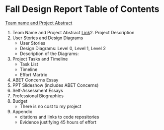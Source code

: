 # Fall Design Report Table of Contents
[Team name and Project Abstract](https://mailuc-my.sharepoint.com/:w:/r/personal/darsttd_mail_uc_edu/Documents/Assignment%204.docx?d=wb8f9b5bf897d4ae0b550772b50830f78&csf=1&web=1&e=YuLGG3)
1. Team Name and Project Abstract
[Link](/Project_Planning_And_Assignments/Project_Description.md)2. Project Description
3. User Stories and Design Diagrams
	- User Stories
	- Design Diagrams: Level 0, Level 1, Level 2
	- Description of the Diagrams:
4. Project Tasks and Timeline
	- Task List
	- Timeline
	- Effort Martrix
5. ABET Concerns Essay
6. PPT Slideshow (includes ABET Concerns)
7. Self-Assessment Essays
8. Professional Biographies
9. Budget
	- There is no cost to my project
10. Appendix
	- citations and links to code repositories
	- Evidence justifying 45 hours of effort